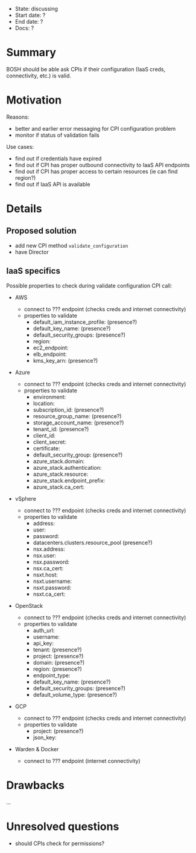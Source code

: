 - State: discussing
- Start date: ?
- End date: ?
- Docs: ?

# Summary

BOSH should be able ask CPIs if their configuration (IaaS creds, connectivity, etc.) is valid. 

# Motivation

Reasons:

- better and earlier error messaging for CPI configuration problem
- monitor if status of validation fails

Use cases:

- find out if credentials have expired
- find out if CPI has proper outbound connectivity to IaaS API endpoints
- find out if CPI has proper access to certain resources (ie can find region?)
- find out if IaaS API is available

# Details

## Proposed solution

- add new CPI method `validate_configuration`
- have Director 

## IaaS specifics

Possible properties to check during validate configuration CPI call:

- AWS
  - connect to ??? endpoint (checks creds and internet connectivity)
  - properties to validate
    - default_iam_instance_profile: (presence?)
    - default_key_name: (presence?)
    - default_security_groups: (presence?)
    - region:
    - ec2_endpoint:
    - elb_endpoint:
    - kms_key_arn: (presence?)

- Azure
  - connect to ??? endpoint (checks creds and internet connectivity)
  - properties to validate
    - environment:
    - location:
    - subscription_id: (presence?)
    - resource_group_name: (presence?)
    - storage_account_name: (presence?)
    - tenant_id: (presence?)
    - client_id:
    - client_secret:
    - certificate:
    - default_security_group: (presence?)
    - azure_stack.domain:
    - azure_stack.authentication:
    - azure_stack.resource:
    - azure_stack.endpoint_prefix:
    - azure_stack.ca_cert:

- vSphere
  - connect to ??? endpoint (checks creds and internet connectivity)
  - properties to validate
    - address:
    - user:
    - password:
    - datacenters.clusters.resource_pool (presence?)
    - nsx.address:
    - nsx.user:
    - nsx.password:
    - nsx.ca_cert:
    - nsxt.host:
    - nsxt.username:
    - nsxt.password:
    - nsxt.ca_cert:

- OpenStack
  - connect to ??? endpoint (checks creds and internet connectivity)
  - properties to validate
    - auth_url:
    - username:
    - api_key:
    - tenant: (presence?)
    - project: (presence?)
    - domain: (presence?)
    - region: (presence?)
    - endpoint_type:
    - default_key_name: (presence?)
    - default_security_groups: (presence?)
    - default_volume_type: (presence?)

- GCP
  - connect to ??? endpoint (checks creds and internet connectivity)
  - properties to validate
    - project: (presence?)
    - json_key:

- Warden & Docker
  - connect to ??? endpoint (internet connectivity)

# Drawbacks

...

# Unresolved questions

- should CPIs check for permissions?
